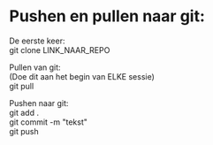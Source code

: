 Pushen en pullen naar git:  
=======

De eerste keer:  
git clone LINK_NAAR_REPO

Pullen van git:  
(Doe dit aan het begin van ELKE sessie)  
git pull  

Pushen naar git:  
   git add .  
   git commit -m "tekst"  
   git push  
